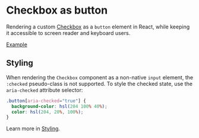 # Checkbox as button

<p class="description">
  Rendering a custom <a href="/components/checkbox">Checkbox</a> as a <code>button</code> element in React, while keeping it accessible to screen reader and keyboard users.
</p>

<a href="./index.tsx" data-playground>Example</a>

## Styling

When rendering the `Checkbox` component as a non-native `input` element, the `:checked` pseudo-class is not supported. To style the checked state, use the `aria-checked` attribute selector:

```css
.button[aria-checked="true"] {
  background-color: hsl(204 100% 40%);
  color: hsl(204, 20%, 100%);
}
```

Learn more in [Styling](/guide/styling).
